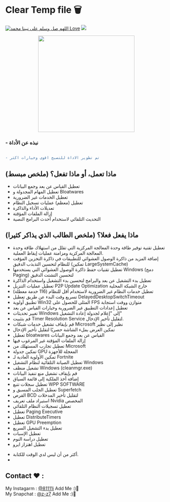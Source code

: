 # Clear Temp file 🗑

[![اللهم صل وسلم على نبينا محمد Love](https://badges.frapsoft.com/os/v1/open-source.svg?v=103)](https://github.com/fzrael/)
<img src="https://img.shields.io/badge/Language-batch-blue?style=for-the-badge" /> 
<div align='center'>
  <img src='https://img.icons8.com/clouds/2x/trash.png' width="300" height="300"/>
</div>


### - نبذه عن الأداة  
```diff

- تم تطوير الاداة للتصبح اقوى وخيارات اكثر
```

## ماذا تعمل، أو ماذا تفعل؟ (ملخص مبسط)

- تعطيل القياس عن بعد وجمع البيانات
- تعطيل المهام المجدولة و Bloatwares
- تعطيل الخدمات غير الضرورية
- تعطيل (معظم) عمليات تسجيل النظام
- تعديلات الأداء والذاكرة
- إزالة الملفات المؤقتة
- التحديث التلقائي لاستخدام أحدث البرامج النصية

## ماذا يفعل فعلا؟ (ملخص الطالب الذي يذاكر كثيرا)
- تعطيل تقنية توفير طاقة وحدة المعالجة المركزية التي تقلل من استهلاك طاقة وحدة المعالجة المركزية ومزامنة عمليات إيقاظ العملية.
- إضافة المزيد من ذاكرة الوصول العشوائي للتطبيقات في ذاكرة التخزين المؤقت للنظام لتحسين التذبذب الدقيق (تمكين LargeSystemCache)
- تعطيل تقنيات حفظ ذاكرة الوصول العشوائي التي يستخدمها Windows (دمج Paging) لتحسين التشتت الدقيق
- تعطيل بدء التشغيل عن بعد والبرامج لتحسين بدء التشغيل واستخدام الذاكرة
- تعطيل عمليات التنزيل P2P Update Optimization خارج الشبكة المحلية
- تعطيل خدمات النظام غير الضرورية لاستخدام أقل للنظام (116 خدمة معطلة)
- تسريع وقت البدء عن طريق تعطيل DelayedDesktopSwitchTimeout
- تطبيق أولوية Win32 المثلى للحصول على FPS متوازن ووقت استجابة
- تعطيل إعدادات التطبيق غير الضرورية وخيارات القياس عن بعد
- تغيير تحديثات Windows إلى "إعلام لجدولة إعادة التشغيل"
- قم بتثبيت Timer Resolution Service لتقليل تأخير الإدخال.
- قم بإيقاف تشغيل خدمات شبكات Microsoft نظير إلى نظير
- تمكين العرض بملء الشاشة حصريًا لتقليل تأخير الإدخال
- تعطيل bloatwares القياس عن بعد وجمع البيانات
- إزالة الملفات المؤقتة غير المرغوب فيها
- تعطيل تجارب المستهلك من Microsoft
- تمكين جدولة GPU المعجلة للأجهزة
- تمكين الأولوية العادية لـ Fortnite
- تعطيل الصيانة التلقائية لنظام التشغيل Windows
- تشغيل منظف Windows (cleanmgr.exe)
- قم بإيقاف تشغيل منع تنفيذ البيانات
- إضافة أخذ الملكية إلى قائمة السياق
- تعطيل سجلات تتبع WPP SOFTWARE
- تعطيل الجلب المسبق و Superfetch
- القرص BCD لتقليل تأخير المدخلات
- استيراد ملف تعريف Nvidia المخصص
- تعطيل تسجيلات النظام التلقائي
- تعطيل Paging Executive
- تعطيل DistributeTimers
- تعطيل GPU Preemption
- تعطيل بدء التشغيل السريع
- تعطيل الإسبات
- تعطيل دراسة النوم
- تعطيل اهتزاز ايرو

+ أكثر من أن ليس لدي الوقت للكتابة.
+ 

## Contact ❤ :
My Instagarm : [@81111i](https://www.instagram.com/h8l1) Add Me :)🖤   
My Snapchat : [@z-z7](https://snapchat.com/add/z-z7) Add Me :)🖤
